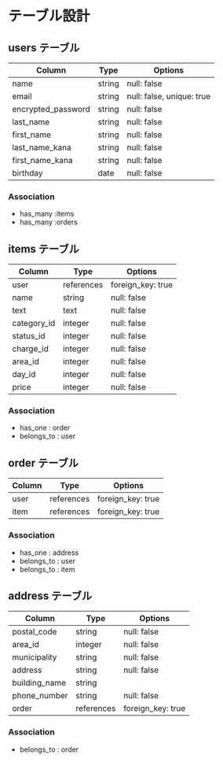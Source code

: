 # テーブル設計

## users テーブル

| Column             | Type   | Options     |
| ------------------ | ------ | ----------- |
| name               | string | null: false |
| email              | string | null: false, unique: true| 
| encrypted_password | string | null: false |
| last_name          | string | null: false |
| first_name         | string | null: false |
| last_name_kana     | string | null: false |
| first_name_kana    | string | null: false |
| birthday           | date   | null: false |

### Association

- has_many :items
- has_many :orders

## items テーブル

| Column      | Type     | Options     |
| ----------- | -------- | ----------- |
| user        |references|foreign_key: true|
| name        | string   | null: false |
| text        | text     | null: false |
| category_id | integer  | null: false |
| status_id   | integer  | null: false |
| charge_id   | integer  | null: false |
| area_id     | integer  | null: false |
| day_id      | integer  | null: false |
| price       | integer  | null: false |

### Association

- has_one : order
- belongs_to : user

## order テーブル
| Column  | Type      | Options     |
| ------- | --------- | ----------- |
| user    | references|foreign_key: true|
| item    | references|foreign_key: true|

### Association

- has_one : address
- belongs_to : user
- belongs_to : item

## address テーブル

| Column          | Type     | Options     |
| --------------- | -------- | ----------- |
| postal_code     | string   | null: false |
| area_id         | integer  | null: false |
| municipality    | string   | null: false |
| address         | string   | null: false |
| building_name   | string   |
| phone_number    | string   | null: false |
| order           |references|foreign_key: true|

### Association

- belongs_to : order
